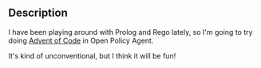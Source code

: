 ## Description

I have been playing around with Prolog and Rego lately, so I'm going to try doing [Advent of Code](https://adventofcode.com/2020) in Open Policy Agent.

It's kind of unconventional, but I think it will be fun!
